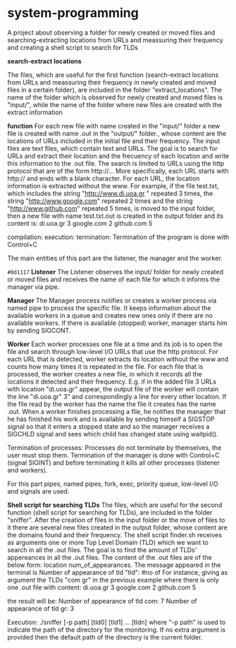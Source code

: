 # system-programming
A project about observing a folder for newly created or moved files and searching-extracting locations from URLs and meassuring their frequency and creating a shell script to search for TLDs

**search-extract locations**

The files, which are useful for the first function (search-extract locations from URLs and meassuring their frequency in newly created and moved files in a certain folder), are included in the folder "extract_locations". The name of the folder which is observed for newly created and moved files is "input/", while the name of the folder where new files are created with the extract information 

**function** 
For each new file with name <filename> created in the "input/" folder a new file is created with name <filename>.out in the "output/" folder., whose content are the locations of URLs included in the initial file and their frequency. The input files are text files, which contain text and URLs. The goal is to search for URLs and extract their location and the frecuency of each location and write this information to the .out file. The search is limited to URLs using the http protocol that are of the form http://... More specifically, each URL starts with http:// and ends with a blank character. For each URL, the location information is extracted without the www. For example, if the file test.txt, which includes the string "http://www.di.uoa.gr " repeated 3 times, the string "http://www.google.com" repeated 2 times and the string "http://www.github.com" repeated 5 times, is moved to the input folder, then a new file with name test.txt.out is created in the output folder and its content is:
di.uoa.gr 3
google.com 2
github.com 5
	
compilation:
execution:
termination: Termination of the program is done with Control+C 
	
The main entities of this part are the listener, the manager and the worker.
	
`#0d1117` **Listener**
The Listener observes the input/ folder for newly created or moved files and receives the name of each file for which it informs the manager via pipe.
	
**Manager**	
The Manager process notifies or creates a worker process via named pipe to process the specific file. It keeps information about the available workers in a queue and creates new ones only if there are no available workers. If there is available (stopped) worker, manager starts him by sending SIGCONT.
	
**Worker**
Each worker processes one file at a time and its job is to open the file and search through low-level I/O URLs that use the http protocol. For each URL that is detected, worker extracts its location without the www and counts how many times it is repeated in the file. For each file that is processed, the worker creates a new file, in which it records all the locations it detected and their frequency. E.g. if in the added file 3 URLs with location "di.uoa.gr" appear, the output file of the worker will contain the line "di.uoa.gr" 3" and correspondingly a line for every other location. If the file read by the worker has the name <filename> the file it creates has the name <filename>.out. When a worker finishes processing a file, he notifies the manager that he has finished his work and is available by sending himself a SIGSTOP signal so that it enters a stopped state and so the manager receives a SIGCHLD signal and sees which child has changed state using waitpid().
  
Termination of processes:
Processes do not terminate by themselves, the user must stop them. Termination of the manager is done with Control+C (signal SIGINT) and before terminating it kills all other processes (listener and workers).

For this part pipes, named pipes, fork, exec, priority queue, low-level I/O and signals are used.
	
**Shell script for searching TLDs**
The files, which are useful for the second function (shell script for searching for TLDs), are included in the folder "sniffer".
After the creation of files in the input folder or the move of files to it there are several new files created in the output folder, whose content are the domains found and their frequency. The shell script finder.sh receives as arguments one or more Top Level Domain (TLD) which we want to search in all the .out files. The goal is to find the amount of TLDs' appereances in all the .out files. The content of the .out files are of the below form:
location num_of_appearances. The message appeared in the terminal is Number of appearance of tld "tld": #no of 
For instance, giving as argument the TLDs "com gr" in the previous example where there is only one .out file with content:
di.uoa.gr 3
google.com 2
github.com 5	
	
the result will be:
Number of appearance of tld com: 7
Number of appearance of tld gr: 3
	
Execution: ./sniffer [-p path] [tld0] [tld1] ... [tldn] where "-p path" is used to indicate the path of the directory for the monitoring. If no extra argument is provided then the default path of the directory is the current folder.
